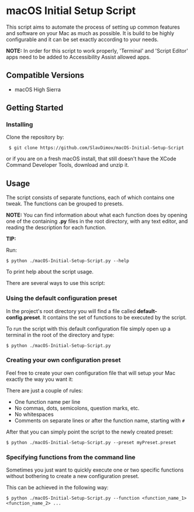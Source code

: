 # macOS Initial Setup Script

This script aims to automate the process of setting up common features and software on your Mac as much as possible. It is build to be highly configurable and it can be set exactly according to your needs.

**NOTE:** In order for this script to work properly, 'Terminal' and 'Script Editor' apps need to be added to Accessibility Assist allowed apps.

## Compatible Versions

* macOS High Sierra

## Getting Started

### Installing

Clone the repository by:
```
 $ git clone https://github.com/SlavDimov/macOS-Initial-Setup-Script
```
or if you are on a fresh macOS install, that still doesn't have the XCode Command Developer Tools, download and unzip it.

## Usage

The script consists of separate functions, each of which contains one tweak. The functions can be grouped to presets.

**NOTE:** You can find information about what each function does by opening one of the containing **.py** files in the root directory, with any text editor, and reading the description for each function.

**TIP:**
 
Run: 
```
$ python ./macOS-Initial-Setup-Script.py --help
```
To print help about the script usage.

There are several ways to use this script:

### Using the default configuration preset
In the project's root directory you will find a file called **default-config.preset**. It contains the set of functions to be executed by the script.

To run the script with this default configuration file simply open up a terminal in the root of the directory and type:
```
$ python ./macOS-Initial-Setup-Script.py
```

### Creating your own configuration preset
Feel free to create your own configuration file that will setup your Mac exactly the way you want it:

There are just a couple of rules:

* One function name per line
* No commas, dots, semicolons, question marks, etc.
* No whitespaces
* Comments on separate lines or after the function name, starting with ```#```

After that you can simply point the script to the newly created preset:
```
$ python ./macOS-Initial-Setup-Script.py --preset myPreset.preset
```

### Specifying functions from the command line

Sometimes you just want to quickly execute one or two specific functions without bothering to create a new configuration preset.

This can be achieved in the following way:
```
$ python ./macOS-Initial-Setup-Script.py --function <function_name_1> <function_name_2> ...
```
